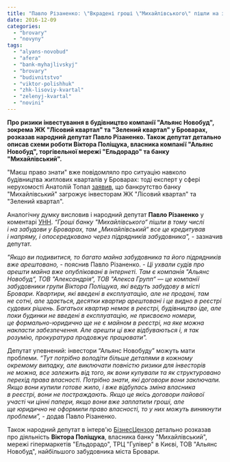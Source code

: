 ```yaml
---
title: "Павло Різаненко: \"Вкрадені гроші \"Михайлівського\" пішли на забудову у Броварах\""
date: 2016-12-09
categories: 
  - "brovary"
  - "novyny"
tags: 
  - "alyans-novobud"
  - "afera"
  - "bank-myhajlivskyj"
  - "brovary"
  - "budivnitstvo"
  - "viktor-polishhuk"
  - "zhk-lisoviy-kvartal"
  - "zelenyj-kvartal"
  - "novini"
---
```


**Про ризики інвестування в будівництво компанії "Альянс Новобуд", зокрема ЖК "Лісовий квартал" та "Зелений квартал" у Броварах, розказав народний депутат Павло Різаненко. Також депутат детально описав схеми роботи Віктора Поліщука, власника компанії "Альянс Новобуд", торгівельної мережі "Ельдорадо" та банку "Михайлівський".**

"Маєш право знати" вже повідомляло про ситуацію навколо будівництва житлових кварталів у Броварах: тоді експерт у сфері нерухомості Анатолій Топал [заявив](https://mpz.brovary.org/bankrutstvo-myhajlivskogo-zagrozhuye-problemamy-investoram-zhk-lisovyj-kvartal-ta-zelenyj-kvartal-u-brovarah-ekspert/), що банкрутство банку "Михайлівський" загрожує інвесторам ЖК "Лісовий квартал" та "Зелений квартал".

Аналогічну думку висловив і народний депутат **Павло Різаненко** у коментарі [УНН](http://www.unn.com.ua/uk/news/1625641-nardep-rozpoviv-pro-riziki-investuvannya-v-zhitlovi-kompleksi-alyans-novobud). _“Гроші банку "Михайлівського“ пішли в тому числі і на забудови у Броварах, там „Михайлівський“ все це кредитував і напряму, і опосередковано через підрядників забудовника",_ - зазначив депутат.

_"Якщо ви подивитися, то багато майна забудовника та його підрядників вже арештовано,_ - пояснив Павло Різаненко. - _Ці ухвали судів про арешти майна вже опубліковані в інтернеті. Там є компанія "Альянс Новобуд“, ТОВ "Александрія“, ТОВ "Алекса Групп“ — це компанії забудовники групи Віктора Поліщука, які ведуть забудову в місті Бровари. Квартири, які введені в експлуатацію, але не продані, там не сотні, але здається, десятки квартир арештовані і це видно в реєстрі судових рішень. Багатьох квартир немає в реєстрі, будівництво іде, але поки будинки не введені в експлуатацію, не присвоєно номери, це формально-юридично ще не є майном в реєстрі, на яке можна накласти забезпечення. Але арешти ці вже відбуваються і, я так розумію, прокуратура продовжує працювати"._

Депутат упевнений: інвестори “Альянс Новобуду” можуть мати проблеми. _“Тут потрібно володіти більше деталями в кожному окремому випадку, але виключати повністю ризики для інвесторів не можна, все залежить від того, як вони купували та як структуровано перехід права власності. Потрібно знати, які договори вони заключали. Якщо вони купили готове жило, і вже відбулась зміна власника в реєстрі, вони не постраждають. Якщо це якісь договори пайової участі чи цінні папери, якщо вони вже заплатили гроші, але ще юридично не оформили право власності, то у них можуть виникнути проблеми”,_ - додав Павло Різаненко.

Також народний депутат в інтерв'ю [БізнесЦензор](http://biz.censor.net.ua/resonance/3016734/pavlo_rzanenko_34polschuk_dumav_scho_shema_z_34mihayilvskim34_prokatit_ale_fond_garantuvannya_vse_zankchemiv) детально розказав про діяльність **Віктора Поліщука**, власника банку "Михайлівський", мережі гіпермаркетів "Ельдорадо", ТРЦ "Гулівер" в Києві, ТОВ "Альянс Новобуд", найбільшого забудовника міста Бровари.
